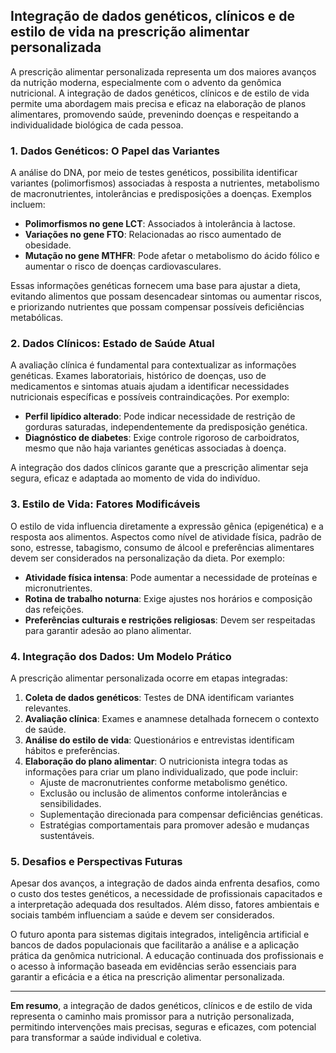 
## Integração de dados genéticos, clínicos e de estilo de vida na prescrição alimentar personalizada

A prescrição alimentar personalizada representa um dos maiores avanços da nutrição moderna, especialmente com o advento da genômica nutricional. A integração de dados genéticos, clínicos e de estilo de vida permite uma abordagem mais precisa e eficaz na elaboração de planos alimentares, promovendo saúde, prevenindo doenças e respeitando a individualidade biológica de cada pessoa.

### 1. Dados Genéticos: O Papel das Variantes

A análise do DNA, por meio de testes genéticos, possibilita identificar variantes (polimorfismos) associadas à resposta a nutrientes, metabolismo de macronutrientes, intolerâncias e predisposições a doenças. Exemplos incluem:

- **Polimorfismos no gene LCT**: Associados à intolerância à lactose.
- **Variações no gene FTO**: Relacionadas ao risco aumentado de obesidade.
- **Mutação no gene MTHFR**: Pode afetar o metabolismo do ácido fólico e aumentar o risco de doenças cardiovasculares.

Essas informações genéticas fornecem uma base para ajustar a dieta, evitando alimentos que possam desencadear sintomas ou aumentar riscos, e priorizando nutrientes que possam compensar possíveis deficiências metabólicas.

### 2. Dados Clínicos: Estado de Saúde Atual

A avaliação clínica é fundamental para contextualizar as informações genéticas. Exames laboratoriais, histórico de doenças, uso de medicamentos e sintomas atuais ajudam a identificar necessidades nutricionais específicas e possíveis contraindicações. Por exemplo:

- **Perfil lipídico alterado**: Pode indicar necessidade de restrição de gorduras saturadas, independentemente da predisposição genética.
- **Diagnóstico de diabetes**: Exige controle rigoroso de carboidratos, mesmo que não haja variantes genéticas associadas à doença.

A integração dos dados clínicos garante que a prescrição alimentar seja segura, eficaz e adaptada ao momento de vida do indivíduo.

### 3. Estilo de Vida: Fatores Modificáveis

O estilo de vida influencia diretamente a expressão gênica (epigenética) e a resposta aos alimentos. Aspectos como nível de atividade física, padrão de sono, estresse, tabagismo, consumo de álcool e preferências alimentares devem ser considerados na personalização da dieta. Por exemplo:

- **Atividade física intensa**: Pode aumentar a necessidade de proteínas e micronutrientes.
- **Rotina de trabalho noturna**: Exige ajustes nos horários e composição das refeições.
- **Preferências culturais e restrições religiosas**: Devem ser respeitadas para garantir adesão ao plano alimentar.

### 4. Integração dos Dados: Um Modelo Prático

A prescrição alimentar personalizada ocorre em etapas integradas:

1. **Coleta de dados genéticos**: Testes de DNA identificam variantes relevantes.
2. **Avaliação clínica**: Exames e anamnese detalhada fornecem o contexto de saúde.
3. **Análise do estilo de vida**: Questionários e entrevistas identificam hábitos e preferências.
4. **Elaboração do plano alimentar**: O nutricionista integra todas as informações para criar um plano individualizado, que pode incluir:
   - Ajuste de macronutrientes conforme metabolismo genético.
   - Exclusão ou inclusão de alimentos conforme intolerâncias e sensibilidades.
   - Suplementação direcionada para compensar deficiências genéticas.
   - Estratégias comportamentais para promover adesão e mudanças sustentáveis.

### 5. Desafios e Perspectivas Futuras

Apesar dos avanços, a integração de dados ainda enfrenta desafios, como o custo dos testes genéticos, a necessidade de profissionais capacitados e a interpretação adequada dos resultados. Além disso, fatores ambientais e sociais também influenciam a saúde e devem ser considerados.

O futuro aponta para sistemas digitais integrados, inteligência artificial e bancos de dados populacionais que facilitarão a análise e a aplicação prática da genômica nutricional. A educação continuada dos profissionais e o acesso à informação baseada em evidências serão essenciais para garantir a eficácia e a ética na prescrição alimentar personalizada.

---

**Em resumo**, a integração de dados genéticos, clínicos e de estilo de vida representa o caminho mais promissor para a nutrição personalizada, permitindo intervenções mais precisas, seguras e eficazes, com potencial para transformar a saúde individual e coletiva.
```
